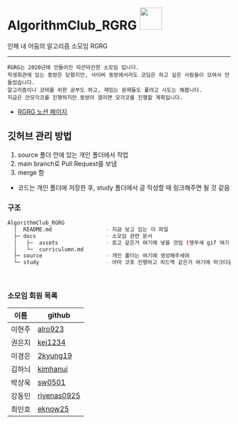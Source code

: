 # AlgorithmClub_RGRG <img src="https://github.com/sejonginterface/AlgorithmClub_RGRG/blob/main/docs/assets/rainbow_bird.gif" width="50px">
인페 내 어둠의 알고리즘 소모임 RGRG

-------------

 ```
RGRG는 2020년에 만들어진 따끈따끈한 소모임 입니다.
학생회관에 있는 동방은 닫혔지만, 사이버 동방에서라도 코딩은 하고 싶은 사람들이 모여서 만들었습니다.
알고리즘이나 코테를 위한 공부도 하고, 재밌는 문제들도 풀려고 시도는 해봅니다.
지금은 안모각코를 진행하지만 동방이 열리면 모각코를 진행할 계획입니다.
 ```

- [RGRG 노션 페이지](https://www.notion.so/rgrg/RGRG-310fcd5ff61b40d7a32bd9386b1fac16)


## 깃허브 관리 방법
  1. source 폴더 안에 있는 개인 폴더에서 작업
  2. main branch로 Pull Request를 보냄
  3. merge 함
  
* 코드는 개인 폴더에 저장한 후, study 폴더에서 글 작성할 때 링크해주면 될 것 같음

### 구조

```sh
AlgorithmClub_RGRG
  │  README.md                 - 지금 보고 있는 이 파일
  ├─ docs                      - 소모임 관련 문서
  │   ├─  assets               - 로고 같은거 여기에 넣을 것임 (앵무새 gif 여기 들어있음)
  │   └─  curriculumn.md           
  ├─ source                    - 개인 폴더는 여기에 생성해주세여
  └─ study                     - 아마 코포 진행하고 피드백 같은거 여기에 마크다운 문서로 작성하면 될 듯

```
<br>

### 소모임 회원 목록
|이름|github|
|------|---|
|이현주|[alro923](https://github.com/alro923)|
|권은지|[kej1234](https://github.com/kej1234)|
|이경은|[2kyung19](https://github.com/2kyung19)|
|김하늬|[kimhanui](https://github.com/kimhanui)|
|박상욱|[sw0501](https://github.com/sw0501)|
|강동민|[riyenas0925](https://github.com/riyenas0925)|
|최인호|[eknow25](https://github.com/E-know)|

<br>
